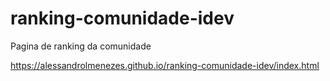 # ranking-comunidade-idev
Pagina de ranking da comunidade 

https://alessandrolmenezes.github.io/ranking-comunidade-idev/index.html


